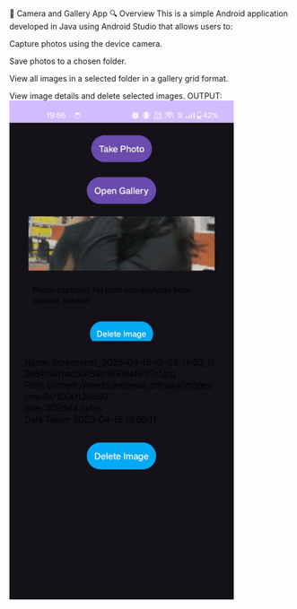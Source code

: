 📸 Camera and Gallery App
🔍 Overview
This is a simple Android application developed in Java using Android Studio that allows users to:

Capture photos using the device camera.

Save photos to a chosen folder.

View all images in a selected folder in a gallery grid format.

View image details and delete selected images.
OUTPUT:
<img src="assets/mad5_1.jpeg" alt="App Preview" width="400"/>

